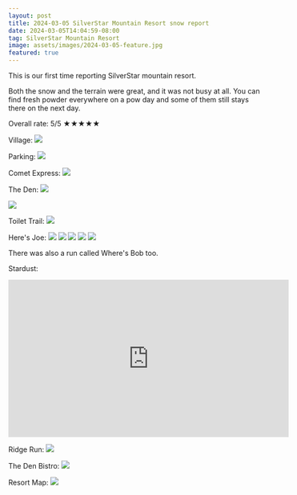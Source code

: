 ```yaml
---
layout: post
title: 2024-03-05 SilverStar Mountain Resort snow report
date: 2024-03-05T14:04:59-08:00
tag: SilverStar Mountain Resort
image: assets/images/2024-03-05-feature.jpg
featured: true
---
```


This is our first time reporting SilverStar mountain resort.

Both the snow and the terrain were great, and it was not busy at all. You can find fresh powder everywhere on a pow day and some of them still stays there on the next day.

Overall rate: 5/5 ★★★★★

Village:
![](/assets/images/2024-03-05-village.jpg)

Parking:
![](/assets/images/2024-03-05-parking.jpg)

Comet Express:
![](/assets/images/2024-03-05-comet-express.jpg)

The Den:
![](/assets/images/2024-03-05-the-den.jpg)

![](/assets/images/2024-03-05-the-den-2.jpg)

Toilet Trail:
![](/assets/images/2024-03-05-toilet-trail.jpg)

Here's Joe:
![](/assets/images/2024-03-05-heres-joe.jpg)
![](/assets/images/2024-03-05-heres-joe-2.jpg)
![](/assets/images/2024-03-05-heres-joe-3.jpg)
![](/assets/images/2024-03-05-heres-joe-4.jpg)
![](/assets/images/2024-03-05-heres-joe-5.jpg)

There was also a run called Where's Bob too.

Stardust:
<iframe width="560" height="315" src="https://www.youtube.com/embed/ajgzQgA62gA?si=qpKoHRjYEVTxmDYi&hl=en" title="YouTube video player" frameborder="0" allow="accelerometer; autoplay; clipboard-write; encrypted-media; gyroscope; picture-in-picture; web-share" allowfullscreen></iframe>

Ridge Run:
![](/assets/images/2024-03-05-ridge-run.jpg)

The Den Bistro:
![](/assets/images/2024-03-05-the-den-bistro.jpg)

Resort Map:
![](/assets/images/2024-03-05-map.jpg)
